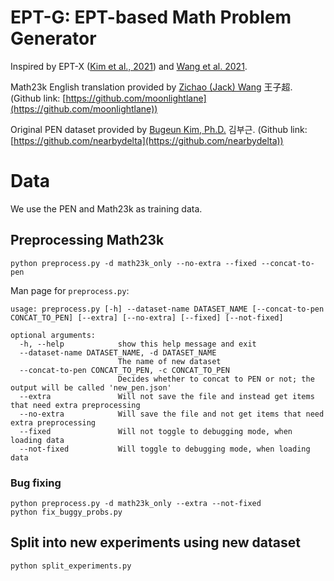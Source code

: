# EPT-G: EPT-based Math Problem Generator
Inspired by EPT-X ([Kim et al., 2021](https://www.2022.aclweb.org/papers)) and [Wang et al. 2021](https://aclanthology.org/2021.emnlp-main.484/).

Math23k English translation provided by [Zichao (Jack) Wang](https://zw16.web.rice.edu) 王子超. (Github link: [https://github.com/moonlightlane](https://github.com/moonlightlane))

Original PEN dataset provided by [Bugeun Kim, Ph.D.](https://scholar.google.com/citations?user=6zDxUP8AAAAJ&hl=ko&oi=ao) 김부근. (Github link: [https://github.com/nearbydelta](https://github.com/nearbydelta))

# Data
We use the PEN and Math23k as training data.
## Preprocessing Math23k
```
python preprocess.py -d math23k_only --no-extra --fixed --concat-to-pen
```
Man page for `preprocess.py`:
```
usage: preprocess.py [-h] --dataset-name DATASET_NAME [--concat-to-pen CONCAT_TO_PEN] [--extra] [--no-extra] [--fixed] [--not-fixed]

optional arguments:
  -h, --help            show this help message and exit
  --dataset-name DATASET_NAME, -d DATASET_NAME
                        The name of new dataset
  --concat-to-pen CONCAT_TO_PEN, -c CONCAT_TO_PEN
                        Decides whether to concat to PEN or not; the output will be called 'new_pen.json'
  --extra               Will not save the file and instead get items that need extra preprocessing
  --no-extra            Will save the file and not get items that need extra preprocessing
  --fixed               Will not toggle to debugging mode, when loading data
  --not-fixed           Will toggle to debugging mode, when loading data
```
### Bug fixing
```
python preprocess.py -d math23k_only --extra --not-fixed
python fix_buggy_probs.py
```
## Split into new experiments using new dataset
```
python split_experiments.py
```